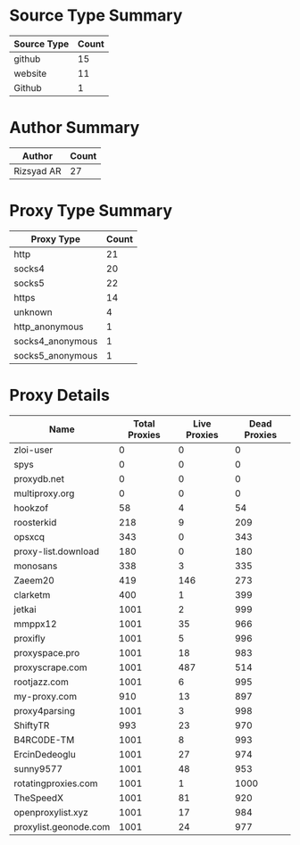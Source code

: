 # Source Type Summary

| Source Type | Count |
|-------------|-------|
| github | 15 |
| website | 11 |
| Github | 1 |


# Author Summary

| Author | Count |
|--------|-------|
| Rizsyad AR | 27 |


# Proxy Type Summary

| Proxy Type | Count |
|------------|-------|
| http | 21 |
| socks4 | 20 |
| socks5 | 22 |
| https | 14 |
| unknown | 4 |
| http_anonymous | 1 |
| socks4_anonymous | 1 |
| socks5_anonymous | 1 |


# Proxy Details

| Name | Total Proxies | Live Proxies | Dead Proxies |
|------|---------------|--------------|---------------|
| zloi-user | 0 | 0 | 0 |
| spys | 0 | 0 | 0 |
| proxydb.net | 0 | 0 | 0 |
| multiproxy.org | 0 | 0 | 0 |
| hookzof | 58 | 4 | 54 |
| roosterkid | 218 | 9 | 209 |
| opsxcq | 343 | 0 | 343 |
| proxy-list.download | 180 | 0 | 180 |
| monosans | 338 | 3 | 335 |
| Zaeem20 | 419 | 146 | 273 |
| clarketm | 400 | 1 | 399 |
| jetkai | 1001 | 2 | 999 |
| mmppx12 | 1001 | 35 | 966 |
| proxifly | 1001 | 5 | 996 |
| proxyspace.pro | 1001 | 18 | 983 |
| proxyscrape.com | 1001 | 487 | 514 |
| rootjazz.com | 1001 | 6 | 995 |
| my-proxy.com | 910 | 13 | 897 |
| proxy4parsing | 1001 | 3 | 998 |
| ShiftyTR | 993 | 23 | 970 |
| B4RC0DE-TM | 1001 | 8 | 993 |
| ErcinDedeoglu | 1001 | 27 | 974 |
| sunny9577 | 1001 | 48 | 953 |
| rotatingproxies.com | 1001 | 1 | 1000 |
| TheSpeedX | 1001 | 81 | 920 |
| openproxylist.xyz | 1001 | 17 | 984 |
| proxylist.geonode.com | 1001 | 24 | 977 |
